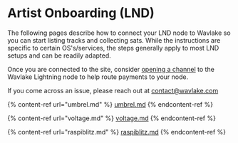 # Artist Onboarding (LND)

The following pages describe how to connect your LND node to Wavlake so you can start listing tracks and collecting sats. While the instructions are specific to certain OS's/services, the steps generally apply to most LND setups and can be readily adapted.

Once you are connected to the site, consider [opening a channel](../connect.md) to the Wavlake Lightning node to help route payments to your node.

If you come across an issue, please reach out at contact@wavlake.com



{% content-ref url="umbrel.md" %}
[umbrel.md](umbrel.md)
{% endcontent-ref %}

{% content-ref url="voltage.md" %}
[voltage.md](voltage.md)
{% endcontent-ref %}

{% content-ref url="raspiblitz.md" %}
[raspiblitz.md](raspiblitz.md)
{% endcontent-ref %}
